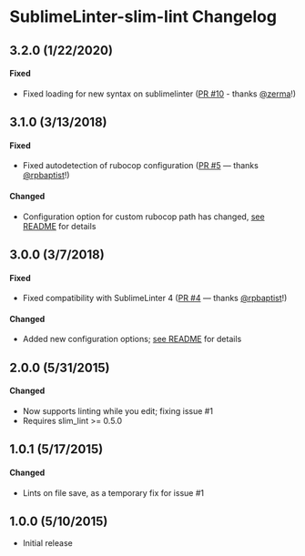 # SublimeLinter-slim-lint Changelog

## 3.2.0 (1/22/2020)

#### Fixed

* Fixed loading for new syntax on sublimelinter ([PR #10](https://github.com/elstgav/SublimeLinter-slim-lint/pull/10) - thanks [@zerma](https://github.com/zerma)!)

## 3.1.0 (3/13/2018)

#### Fixed

* Fixed autodetection of rubocop configuration ([PR #5](https://github.com/elstgav/SublimeLinter-slim-lint/pull/5) — thanks [@rpbaptist](https://github.com/rpbaptist)!)

#### Changed

* Configuration option for custom rubocop path has changed, [see README](README.md#settings) for details

## 3.0.0 (3/7/2018)

#### Fixed

* Fixed compatibility with SublimeLinter 4 ([PR #4](https://github.com/elstgav/SublimeLinter-slim-lint/pull/4) — thanks [@rpbaptist](https://github.com/rpbaptist)!)

#### Changed

* Added new configuration options; [see README](README.md#settings) for details

## 2.0.0 (5/31/2015)

#### Changed

* Now supports linting while you edit; fixing issue #1
* Requires slim_lint >= 0.5.0

## 1.0.1 (5/17/2015)

#### Changed

* Lints on file save, as a temporary fix for issue #1

## 1.0.0 (5/10/2015)

* Initial release

